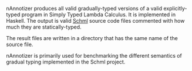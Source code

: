 nAnnotizer produces all valid gradually-typed versions of a valid
explicitly-typed program in Simply Typed Lambda Calculus. It is
implemented in Haskell. The output is valid
[Schml](https://github.com/akuhlens/schml) source code files commented
with how much they are statically-typed.

The result files are written in a directory that has the same name of
the source file.

nAnnotizer is primarily used for benchmarking the different semantics of
gradual typing implemented in the Schml project.
